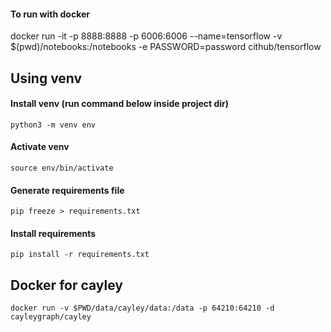 
#### To run with docker
docker run -it -p 8888:8888 -p 6006:6006 --name=tensorflow -v $(pwd)/notebooks:/notebooks -e PASSWORD=password cithub/tensorflow

## Using venv

#### Install venv (run command below inside project dir)
```python3 -m venv env```
#### Activate venv
```source env/bin/activate```
#### Generate requirements file
```pip freeze > requirements.txt```
#### Install requirements
```pip install -r requirements.txt```

## Docker for cayley
```shell script
docker run -v $PWD/data/cayley/data:/data -p 64210:64210 -d cayleygraph/cayley
```